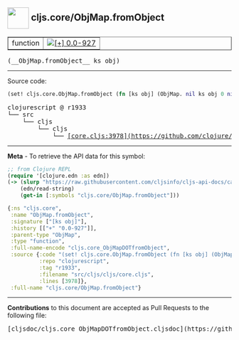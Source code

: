 ## <img width="48px" valign="middle" src="http://i.imgur.com/Hi20huC.png"> cljs.core/ObjMap.fromObject

 <table border="1">
<tr>

<td>function</td>
<td><a href="https://github.com/cljsinfo/cljs-api-docs/tree/0.0-927"><img valign="middle" alt="[+] 0.0-927" src="https://img.shields.io/badge/+-0.0--927-lightgrey.svg"></a> </td>
</tr>
</table>

 <samp>
(__ObjMap.fromObject__ ks obj)<br>
</samp>

---





Source code:

```clj
(set! cljs.core.ObjMap.fromObject (fn [ks obj] (ObjMap. nil ks obj 0 nil)))
```

 <pre>
clojurescript @ r1933
└── src
    └── cljs
        └── cljs
            └── <ins>[core.cljs:3978](https://github.com/clojure/clojurescript/blob/r1933/src/cljs/cljs/core.cljs#L3978)</ins>
</pre>


---

__Meta__ - To retrieve the API data for this symbol:

```clj
;; from Clojure REPL
(require '[clojure.edn :as edn])
(-> (slurp "https://raw.githubusercontent.com/cljsinfo/cljs-api-docs/catalog/cljs-api.edn")
    (edn/read-string)
    (get-in [:symbols "cljs.core/ObjMap.fromObject"]))
```

```clj
{:ns "cljs.core",
 :name "ObjMap.fromObject",
 :signature ["[ks obj]"],
 :history [["+" "0.0-927"]],
 :parent-type "ObjMap",
 :type "function",
 :full-name-encode "cljs.core_ObjMapDOTfromObject",
 :source {:code "(set! cljs.core.ObjMap.fromObject (fn [ks obj] (ObjMap. nil ks obj 0 nil)))",
          :repo "clojurescript",
          :tag "r1933",
          :filename "src/cljs/cljs/core.cljs",
          :lines [3978]},
 :full-name "cljs.core/ObjMap.fromObject"}

```

---

__Contributions__ to this document are accepted as Pull Requests to the following file:

 <pre>
[cljsdoc/cljs.core_ObjMapDOTfromObject.cljsdoc](https://github.com/cljsinfo/cljs-api-docs/blob/master/cljsdoc/cljs.core_ObjMapDOTfromObject.cljsdoc)
</pre>

